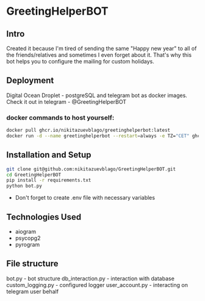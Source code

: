 # GreetingHelperBOT

## Intro
Created it because I'm tired of sending the same "Happy new year" to all of the friends/relatives and sometimes I even forget about it. That's why this bot helps you to configure the mailing for custom holidays.

## Deployment 
Digital Ocean Droplet - postgreSQL and telegram bot as docker images.
Check it out in telegram - @GreetingHelperBOT

### docker commands to host yourself:
```bash
docker pull ghcr.io/nikitazuevblago/greetinghelperbot:latest
docker run -d --name greetinghelperbot --restart=always -e TZ="CET" ghcr.io/nikitazuevblago/greetinghelperbot:latest
```

## Installation and Setup 
```bash
git clone git@github.com:nikitazuevblago/GreetingHelperBOT.git
cd GreetingHelperBOT
pip install -r requirements.txt
python bot.py
```
* Don't forget to create .env file with necessary variables

## Technologies Used
* aiogram
* psycopg2
* pyrogram

## File structure
bot.py - bot structure
db_interaction.py - interaction with database
custom_logging.py - configured logger
user_account.py - interacting on telegram user behalf
